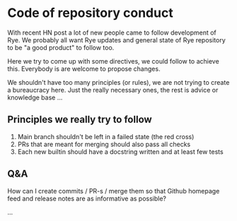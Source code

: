 # Code of repository conduct

With recent HN post a lot of new people came to follow development of Rye. We probably all want Rye updates and general state of Rye repository to 
be "a good product" to follow too. 

Here we try to come up with some directives, we could follow to achieve this. Everybody is are welcome to propose changes.

We shouldn't have too many principles (or rules), we are not trying to create a bureaucracy here. Just the really necessary ones, the rest is advice or knowledge base ... 

## Principles we really try to follow 

1. Main branch shouldn't be left in a failed state (the red cross)
2. PRs that are meant for merging should also pass all checks
3. Each new builtin should have a docstring written and at least few tests

## Q&A

How can I create commits / PR-s / merge them so that Github homepage feed and release notes are as informative as possible?

...
